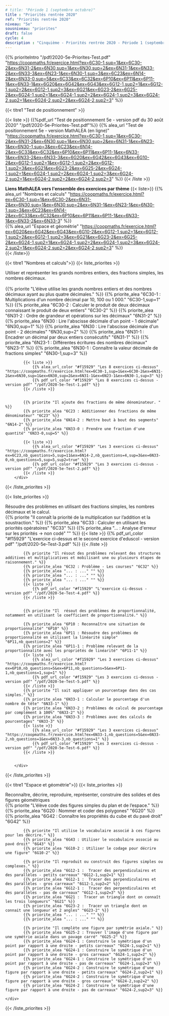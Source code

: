 ```yaml
---
# title: "Période 1 (septembre octobre)"
title : "Priorités rentrée 2020"
ref: "Priorités rentrée 2020"
niveau: "5e"
sousniveau: "priorites"
draft: false
cycle: 4
description : "Cinquième - Priorités rentrée 2020 - Période 1 (septembre octobre)"
---
```

<!-- 
Début de l'url commune 
https://coopmaths.fr/exercice.html?

Tous les exos actuellement dispos
ex=6C30-1,sup=1&ex=6C30-2&ex=6N31-2&ex=6N30,sup=1&ex=6N30,sup=2&ex=6N31-1&ex=6N23-1&ex=6N30-1,sup=3&ex=6C23&ex=6N14-2&ex=6C33&ex=6C32&ex=6P10&ex=6P11&ex=6P11-1&ex=6N33-1&ex=6N33-2&ex=6N33-3&ex=6G20&ex=6G42&ex=6G43&ex=6G12-1,sup2=1&ex=6G12-1,sup2=2&ex=6G12-1,sup2=3&ex=6G21&ex=6G23-2&ex=6G25-2&ex=6G24-1,sup2=1&ex=6G24-1,sup2=2&ex=6G24-1,sup2=3&ex=6G24-2,sup2=1&ex=6G24-2,sup2=2&ex=6G24-2,sup2=3

Nombres et calculs
ex=6C30-1,sup=1&ex=6C30-2&ex=6N31-2&ex=6N30,sup=1&ex=6N30,sup=2&ex=6N31-1&ex=6N23-1&ex=6N30-1,sup=3&ex=6C23&ex=6N14-2&ex=6C33&ex=6C32&ex=6P10&ex=6P11&ex=6P11-1&ex=6N33-1&ex=6N33-2&ex=6N33-3

Espace et géométrie
ex=6G20&ex=6G42&ex=6G43&ex=6G10-2&ex=6G12-1,sup2=1&ex=6G12-1,sup2=2&ex=6G12-1,sup2=3&ex=6G21&ex=6G23-2&ex=6G25-2&ex=6G24-1,sup2=1&ex=6G24-1,sup2=2&ex=6G24-1,sup2=3&ex=6G24-2,sup2=1&ex=6G24-2,sup2=2&ex=6G24-2,sup2=3
 -->


<!-- <h2 class="ui horizontal divider header">Priorités</h2>
<h3 class="ui horizontal divider header">Test de positionnement</h3> -->
{{% prioriteIntro "/pdf/2020-5e-Priorites-Test.pdf" "https://coopmaths.fr/exercice.html?ex=6C30-1,sup=1&ex=6C30-2&ex=6N31-2&ex=6N30,sup=1&ex=6N30,sup=2&ex=6N31-1&ex=6N33-2&ex=6N33-3&ex=6N23-1&ex=6N30-1,sup=3&ex=6C23&ex=6N14-2&ex=6N33-0,sup=5&ex=6C33&ex=6C32&ex=6P10&ex=6P11&ex=6P11-1&ex=6N33-1&ex=6G20&ex=6G42&ex=6G43&ex=6G12-1,sup2=1&ex=6G12-1,sup2=2&ex=6G12-1,sup2=3&ex=6G21&ex=6G23-2&ex=6G25-2&ex=6G24-1,sup2=1&ex=6G24-1,sup2=2&ex=6G24-1,sup2=3&ex=6G24-2,sup2=1&ex=6G24-2,sup2=2&ex=6G24-2,sup2=3"  %}}

{{< titre1 "Test de positionnement" >}}

{{< liste >}}
	{{%pdf_url "Test de positionnement 5e  - version pdf du 30 août 2020" "/pdf/2020-5e-Priorites-Test.pdf"%}}
	{{% alea_url "Test de positionnement 5e - version MathALEA (en ligne)" "https://coopmaths.fr/exercice.html?ex=6C30-1,sup=1&ex=6C30-2&ex=6N31-2&ex=6N30,sup=1&ex=6N30,sup=2&ex=6N31-1&ex=6N23-1&ex=6N30-1,sup=3&ex=6C23&ex=6N14-2&ex=6C33&ex=6C32&ex=6P10&ex=6P11&ex=6P11-1&ex=6N33-1&ex=6N33-2&ex=6N33-3&ex=6G20&ex=6G42&ex=6G43&ex=6G10-2&ex=6G12-1,sup2=1&ex=6G12-1,sup2=2&ex=6G12-1,sup2=3&ex=6G21&ex=6G23-2&ex=6G25-2&ex=6G24-1,sup2=1&ex=6G24-1,sup2=2&ex=6G24-1,sup2=3&ex=6G24-2,sup2=1&ex=6G24-2,sup2=2&ex=6G24-2,sup2=3" %}}
{{< /liste >}}

**Liens MathALEA vers l'ensemble des exercices par thème**
{{< liste>}}
{{% alea_url "Nombres et calculs" "https://coopmaths.fr/exercice.html?ex=6C30-1,sup=1&ex=6C30-2&ex=6N31-2&ex=6N30,sup=1&ex=6N30,sup=2&ex=6N31-1&ex=6N23-1&ex=6N30-1,sup=3&ex=6C23&ex=6N14-2&ex=6C33&ex=6C32&ex=6P10&ex=6P11&ex=6P11-1&ex=6N33-1&ex=6N33-2&ex=6N33-3" %}}	
{{% alea_url "Espace et géométrie" "https://coopmaths.fr/exercice.html?ex=6G20&ex=6G42&ex=6G43&ex=6G10-2&ex=6G12-1,sup2=1&ex=6G12-1,sup2=2&ex=6G12-1,sup2=3&ex=6G21&ex=6G23-2&ex=6G25-2&ex=6G24-1,sup2=1&ex=6G24-1,sup2=2&ex=6G24-1,sup2=3&ex=6G24-2,sup2=1&ex=6G24-2,sup2=2&ex=6G24-2,sup2=3" %}}	
{{< /liste>}}


<!-- <h3 class="ui horizontal divider header">Nombres et calculs</h3> -->
{{< titre1 "Nombres et calculs">}}
{{< liste_priorites >}}
	<div class="item">
		<i class="large black chevron circle right icon"></i>
		<div class="header content">Utiliser et représenter les grands nombres entiers, des fractions simples, les nombres décimaux.</div>	
			{{% priorite "L’élève utilise les grands nombres entiers et des nombres décimaux ayant au plus quatre décimales." %}}
			{{% priorite_alea "6C30-1 : Multiplications d'un nombre décimal par 10, 100 ou 1 000." "6C30-1,sup=1" %}}
			{{% priorite_alea "6C30-2 : Calculer le produit de deux décimaux connaissant le produit de deux entiers" "6C30-2" %}}
			{{% priorite_alea "6N31-2 : Ordre de grandeur et opérations sur les décimaux" "6N31-2" %}}
			{{% priorite_alea "6N30 : Lire l'abscisse décimale d'un point - 1 décimale" "6N30,sup=1" %}}
			{{% priorite_alea "6N30 : Lire l'abscisse décimale d'un point - 2 décimales" "6N30,sup=2" %}}
			{{% priorite_alea "6N31-1 : Encadrer un décimal par deux entiers consécutifs" "6N31-1" %}}
			{{% priorite_alea "6N23-1 : Différentes écritures des nombres décimaux" "6N23-1" %}}
			{{% priorite_alea "6N30-1 : Connaître la valeur décimale de fractions simples" "6N30-1,sup=3" %}}

			{{< liste >}}
				{{% alea_url_color "#f15929" "Les 8 exercices ci-dessus" "https://coopmaths.fr/exercice.html?ex=6C30-1,sup=1&ex=6C30-2&ex=6N31-2&ex=6N30,sup=1&ex=6N30,sup=2&ex=6N31-1&ex=6N23-1&ex=6N30-1,sup=3" %}}	
				{{% pdf_url_color "#f15929" "Les 8 exercices ci-dessus - version pdf" "/pdf/2020-5e-Test-1.pdf" %}}
			{{< /liste >}}
						

			{{% priorite "Il ajoute des fractions de même dénominateur. " %}}
			{{% priorite_alea "6C23 : Additionner des fractions de même dénominateur" "6C23" %}}			
			{{% priorite_alea "6N14-2 : Mettre bout à bout des segments" "6N14-2" %}}
			{{% priorite_alea "6N33-0 : Prendre une fraction d'une quantité" "6N33-0,sup=5" %}}

			{{< liste >}}
				{{% alea_url_color "#f15929" "Les 3 exercices ci-dessus" "https://coopmaths.fr/exercice.html?ex=6C23,nb_questions=5,sup=11&ex=6N14-2,nb_questions=4,sup=3&ex=6N33-0,nb_questions=5,sup=5,sup2=true" %}}	
				{{% pdf_url_color "#f15929" "Les 3 exercices ci-dessus - version pdf" "/pdf/2020-5e-Test-2.pdf" %}}
			{{< /liste >}}
		</div>	
{{< /liste_priorites >}}

{{< liste_priorites >}}
	<div class="item">
		<i class="large black chevron circle right icon"></i>
		<div class="header content">Résoudre des problèmes en utilisant des fractions simples, les nombres décimaux et le calcul.</div>	
			{{% priorite "Il connaît la priorité de la multiplication sur l’addition et la soustraction." %}}
			{{% priorite_alea "6C33 : Calculer en utilisant les priorités opératoires" "6C33" %}}
			{{% priorite_alea "... : Analyse d'erreur sur les priorités -> non codé" "" %}}
			{{< liste >}}
				{{% pdf_url_color "#f15929" "L'exercice ci-dessus et le second exercice d'eduscol - version pdf" "/pdf/2020-5e-Test-3.pdf" %}}
			{{< /liste >}}
			
			{{% priorite "Il résout des problèmes relevant des structures additives et multiplicatives et mobilisant une ou plusieurs étapes de raisonnement." %}}
			{{% priorite_alea "6C32 : Problème - Les courses" "6C32" %}}
			{{% priorite_alea "... : ..." "" %}}
			{{% priorite_alea "... : ..." "" %}}
			{{% priorite_alea "... : ..." "" %}}
			{{< liste >}}
				{{% pdf_url_color "#f15929" "L'exercice ci-dessus - version pdf" "/pdf/2020-5e-Test-4.pdf" %}}
			{{< /liste >}}


			{{% priorite "Il  résout des problèmes de proportionnalité, notamment en utilisant le coefficient de proportionnalité." %}}

			{{% priorite_alea "6P10 : Reconnaître une situation de proportionnalité" "6P10" %}}
			{{% priorite_alea "6P11 : Résoudre des problèmes de proportionnalité en utilisant la linéarité simple" "6P11,nb_questions=2" %}}
			{{% priorite_alea "6P11-1 : Problème relevant de la proportionnalité avec les propriétés de linéarité" "6P11-1" %}}	
			{{< liste >}}
				{{% alea_url_color "#f15929" "Les 3 exercices ci-dessus" "https://coopmaths.fr/exercice.html?ex=6P10,nb_questions=5&ex=6P11,nb_questions=5&ex=6P11-1,nb_questions=1,sup=1" %}}	
				{{% pdf_url_color "#f15929" "Les 3 exercices ci-dessus - version pdf" "/pdf/2020-5e-Test-5.pdf" %}}
			{{< /liste >}}
			{{% priorite "Il sait appliquer un pourcentage dans des cas simples." %}}			
			{{% priorite_alea "6N33-1 : Calculer le pourcentage d'un nombre de tête" "6N33-1" %}}
			{{% priorite_alea "6N33-2 : Problèmes de calcul de pourcentage par complément à 100%" "6N33-2" %}}			
			{{% priorite_alea "6N33-3 : Problèmes avec des calculs de pourcentages" "6N33-3" %}}
			{{< liste >}}
				{{% alea_url_color "#f15929" "Les 3 exercices ci-dessus" "https://coopmaths.fr/exercice.html?ex=6N33-1,nb_questions=5&ex=6N33-2,nb_questions=1&ex=6N33-3,nb_questions=1" %}}	
				{{% pdf_url_color "#f15929" "Les 3 exercices ci-dessus - version pdf" "/pdf/2020-5e-Test-6.pdf" %}}
			{{< /liste >}}


		</div>	
{{< /liste_priorites >}}

<!-- <h3 class="ui horizontal divider header">Espace et géométrie</h3> -->
{{< titre1 "Espace et géométrie">}}
{{< liste_priorites >}}
	<div class="item">
		<i class="large black chevron circle right icon"></i>
		<div class="header content">Reconnaître, décrire, reproduire, représenter, construire des solides et des figures géométriques</div>	
			{{% priorite "L’élève code des figures simples du plan et de l’espace." %}}
			{{% priorite_alea "6G20 :  Nommer et coder des polygones" "6G20" %}}	
			{{% priorite_alea "6G42 :  Connaître les propriétés du cube et du pavé droit" "6G42" %}}
			
			{{% priorite "Il utilise le vocabulaire associé à ces figures pour les décrire." %}}
			{{% priorite_alea "6G43 : Utiliser le vocabulaire associé au pavé droit" "6G43" %}}	
			{{% priorite_alea "6G10-2 : Utiliser le codage pour décrire une figure" "6G10-2" %}}

			{{% priorite "Il reproduit ou construit des figures simples ou complexes." %}}
			{{% priorite_alea "6G12-1 :  Tracer des perpendiculaires et des parallèles - petits carreaux" "6G12-1,sup2=1" %}}
			{{% priorite_alea "6G12-1 :  Tracer des perpendiculaires et des parallèles - gros carreaux" "6G12-1,sup2=2" %}}
			{{% priorite_alea "6G12-1 :  Tracer des perpendiculaires et des parallèles - pas de carreaux" "6G12-1,sup2=3" %}}
			{{% priorite_alea "6G21 :  Tracer un triangle dont on connaît les trois longueurs" "6G21" %}}
			{{% priorite_alea "6G23-2 :  Tracer un triangle dont on connait une longueur et 2 angles" "6G23-2" %}}
			{{% priorite_alea "... : ..." "" %}}	
			{{% priorite_alea "... : ..." "" %}}

			{{% priorite "Il complète une figure par symétrie axiale." %}}			
			{{% priorite_alea "6G25-2 : Trouver l'image d'une figure par une symétrie axiale dans un pavage carré" "6G25-2" %}}	
			{{% priorite_alea "6G24-1 : Construire le symétrique d'un point par rapport à une droite - petits carreaux" "6G24-1,sup2=1" %}}
			{{% priorite_alea "6G24-1 : Construire le symétrique d'un point par rapport à une droite - gros carreaux" "6G24-1,sup2=2" %}}
			{{% priorite_alea "6G24-1 : Construire le symétrique d'un point par rapport à une droite - pas de carreaux" "6G24-1,sup2=3" %}}		
			{{% priorite_alea "6G24-2 : Construire le symétrique d'une figure par rapport à une droite - petits carreaux" "6G24-2,sup2=1" %}}
			{{% priorite_alea "6G24-2 : Construire le symétrique d'une figure par rapport à une droite - gros carreaux" "6G24-2,sup2=2" %}}
			{{% priorite_alea "6G24-2 : Construire le symétrique d'une figure par rapport à une droite - pas de carreaux" "6G24-2,sup2=3" %}}

	</div>	
{{< /liste_priorites >}}

<!-- {{< liste_exercices >}}
	{{% alea_url "..." "" %}}
	{{% alea "..." "" %}}
{{< /liste_exercices >}}



{{< titre "Compléments numériques" >}}

{{< liste >}}
{{< /liste >}} -->

